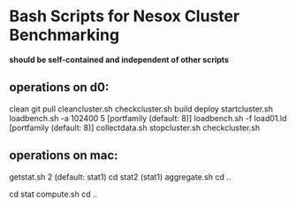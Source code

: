 Bash Scripts for Nesox Cluster Benchmarking
===========================================

**should be self-contained and independent of other scripts**

operations on d0:
-----------------
clean
git pull
cleancluster.sh
checkcluster.sh
build
deploy
startcluster.sh
loadbench.sh -a 102400 5 [portfamily (default: 8)]
loadbench.sh -f load01.ld [portfamily (default: 8)]
collectdata.sh
stopcluster.sh
checkcluster.sh

operations on mac:
------------------
getstat.sh 2 (default: stat1)
cd stat2 (stat1)
aggregate.sh
cd ..

cd stat
compute.sh
cd ..
